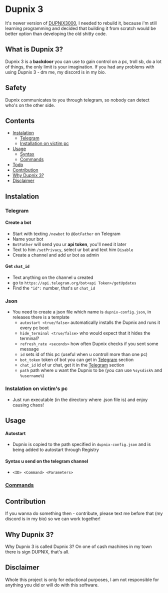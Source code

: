 
# Dupnix 3

It's newer version of [DUPNIX3000](https://github.com/vende11s/dupnix3000), I needed to rebuild it, because i'm still learning programming and decided that building it from scratch would be better option than developing the old shitty code. 

## What is Dupnix 3?
Dupnix 3 is a **backdoor** you can use to gain control on a pc, troll sb, do a lot of things, the only limit is your imagination. If you had any problems with using Dupnix 3 - dm me, my discord is in my bio.
## Safety
Dupnix communicates to you through telegram, so nobody can detect who's on the other side.

## Contents
- [Instalation](#Instalation)
    - [Telegram](#Telegram)
    - [Installation on victim pc](#Instalation-on-victim's-pc)
- [Usage](#Usage)
    - [Syntax](#Syntax)
    - [Commands](#Commands)
- [Todo](#Todo)
- [Contribution](#Contribution)
- [Why Dupnix 3?](#Why-Dupnix-3?)
- [Disclaimer](#Disclaimer)

## Instalation
### Telegram
#### Create a bot
- Start with texting `/newbot` to `@BotFather` on Telegram
- Name your bot 
- `BotFather` will send you ur **api token**, you'll need it later
- Text to him `/setPrivacy`, select ur bot and text him `Disable`
- Create a channel and add ur bot as admin
#### Get `chat_id`
- Text anything on the channel u created
- go to `https://api.telegram.org/bot<api Token>/getUpdates` 
- Find the `"id":` number, that's ur `chat_id`
### Json
- You need to create a json file which name is `dupnix-config.json`, in releases there is a template
    - `autostart <true/false>` automatically installs the Dupnix and runs it every pc boot
    - `hide_terminal <true/false>` who would expect that it hides the terminal?
    - `refresh_rate <seconds>` how often Dupnix checks if you sent some message
    - `id` sets id of this pc (useful when u controll more than one pc) 
    - `bot_token` token of bot you can get in [Telegram]("###Telegram") section
    - `chat_id` id of ur chat, get it in the [Telegram]("###Telegram") section
    - `path` path where u want the Dupnix to be (you can use `%sysdisk%` and `%username%`)

### Instalation on victim's pc
- Just run executable (in the directory where .json file is) and enjoy causing chaos!
## Usage
#### Autostart
* Dupnix is copied to the path specified in `dupnix-config.json` and is being added to autostart through Registry
#### Syntax u send on the telegram channel
 * `<ID> <Command> <Parameters>`

### [Commands](commands.md)

## Contribution
If you wanna do something then - contribute, please text me before that (my discord is in my bio) so we can work together!
## Why Dupnix 3?
Why Dupnix 3 is called Dupnix 3? On one of cash machines in my town there is sign DUPNIX, that's all.

## Disclaimer
Whole this project is only for eductional purposes, I am not responsible for anything you did or will do with this software.

